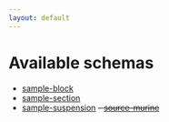```yaml
---
layout: default
---
```


# Available schemas
- [sample-block](/libraries/ingest-validation-tools/schemas/sample-block)
- [sample-section](/libraries/ingest-validation-tools/schemas/sample-section)
- [sample-suspension](/libraries/ingest-validation-tools/schemas/sample-suspension)
~~- [source-murine](/libraries/ingest-validation-tools/schemas/source-murine)~~
